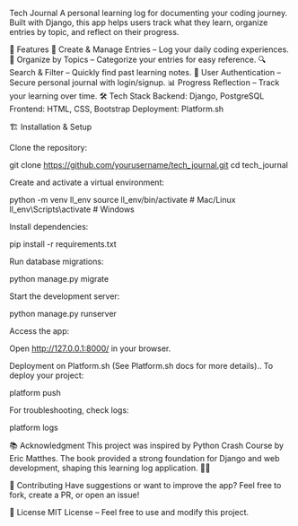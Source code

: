 Tech Journal 
A personal learning log for documenting your coding journey. Built with Django, this app helps users track what they learn, organize entries by topic, and reflect on their progress.

🚀 Features
📝 Create & Manage Entries – Log your daily coding experiences.
📂 Organize by Topics – Categorize your entries for easy reference.
🔍 Search & Filter – Quickly find past learning notes.
👤 User Authentication – Secure personal journal with login/signup.
📊 Progress Reflection – Track your learning over time.
🛠 Tech Stack
Backend: Django, PostgreSQL
Frontend: HTML, CSS, Bootstrap
Deployment: Platform.sh

🏗 Installation & Setup

Clone the repository:

git clone https://github.com/yourusername/tech_journal.git
cd tech_journal

Create and activate a virtual environment:

python -m venv ll_env
source ll_env/bin/activate  # Mac/Linux
ll_env\Scripts\activate  # Windows

Install dependencies:

pip install -r requirements.txt

Run database migrations:

python manage.py migrate

Start the development server:

python manage.py runserver

Access the app:

Open http://127.0.0.1:8000/ in your browser.

Deployment on Platform.sh (See Platform.sh docs for more details)..
To deploy your project:

platform push

For troubleshooting, check logs:

platform logs 

📚 Acknowledgment
This project was inspired by Python Crash Course by Eric Matthes. The book provided a strong foundation for Django and web development, shaping this learning log application. 📖✨

🤝 Contributing
Have suggestions or want to improve the app? Feel free to fork, create a PR, or open an issue! 

📜 License
MIT License – Feel free to use and modify this project.
